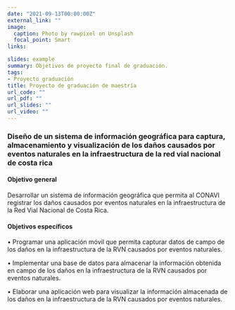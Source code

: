 ```yaml
---
date: "2021-09-13T00:00:00Z"
external_link: ""
image:
  caption: Photo by rawpixel on Unsplash
  focal_point: Smart
links:

slides: example
summary: Objetivos de proyecto final de graduación.
tags:
- Proyecto graduación
title: Proyecto de graduación de maestría
url_code: ""
url_pdf: ""
url_slides: ""
url_video: ""
---
```

### Diseño de un sistema de información geográfica para captura, almacenamiento y visualización de los daños causados por eventos naturales en la infraestructura de la red vial nacional de costa rica

#### Objetivo general

Desarrollar un sistema de información geográfica que permita al CONAVI registrar los daños causados por eventos naturales en la infraestructura de la Red Vial Nacional de Costa Rica.

#### Objetivos específicos

•	Programar una aplicación móvil que permita capturar datos de campo de los daños en la infraestructura de la RVN causados por eventos naturales.

•	Implementar una base de datos para almacenar la información obtenida en campo de los daños en la infraestructura de la RVN causados por eventos naturales.

•	Elaborar una aplicación web para visualizar la información almacenada de los daños en la infraestructura de la RVN causados por eventos naturales.


